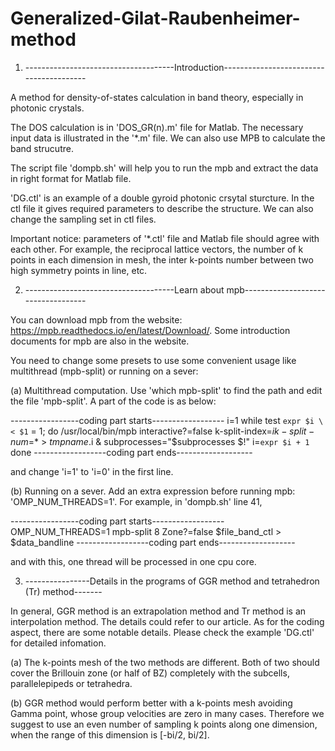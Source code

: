 # Generalized-Gilat-Raubenheimer-method

1. -------------------------------------Introduction----------------------------------------

A method for density-of-states calculation in band theory, especially in photonic crystals.

The DOS calculation is in 'DOS_GR(n).m' file for Matlab. The necessary input data is illustrated in the '*.m' file. We can also use MPB to calculate the band strucutre. 

The script file 'dompb.sh' will help you to run the mpb and extract the data in right format for Matlab file.

'DG.ctl' is an example of a double gyroid photonic crsytal sturcture. In the ctl file it gives required parameters to describe the structure. We can also change the sampling set in ctl files.

Important notice: parameters of '*.ctl' file and Matlab file should agree with each other. For example, the reciprocal lattice vectors, the number of k points in each dimension in mesh, the inter k-points number between two high symmetry points in line, etc.


2. -------------------------------------Learn about mpb-----------------------------------

You can download mpb from the website: https://mpb.readthedocs.io/en/latest/Download/. Some introduction documents for mpb are also in the website.

You need to change some presets to use some convenient usage like multithread (mpb-split) or running on a sever:

(a) Multithread computation. Use 'which mpb-split' to find the path and edit the file 'mpb-split'. A part of the code is as below:

-----------------coding part starts------------------
i=1
while test `expr $i \< $1` = 1; do
    /usr/local/bin/mpb interactive?=false k-split-index=$i k-split-num=$* > $tmpname.$i &
    subprocesses="$subprocesses $!"
    i=`expr $i + 1`
done
------------------coding part ends-------------------

and change 'i=1' to 'i=0' in the first line.

(b) Running on a sever. Add an extra expression before running mpb: 'OMP_NUM_THREADS=1'. For example, in 'dompb.sh' line 41,

-----------------coding part starts------------------
OMP_NUM_THREADS=1 mpb-split 8 Zone?=false $file_band_ctl > $data_bandline
------------------coding part ends-------------------

and with this, one thread will be processed in one cpu core.

3. ----------------Details in the programs of GGR method and tetrahedron (Tr) method-------

In general, GGR method is an extrapolation method and Tr method is an interpolation method. The details could refer to our article. As for the coding aspect, there are some notable details. Please check the example 'DG.ctl' for detailed infomation.

(a) The k-points mesh of the two methods are different. Both of two should cover the Brillouin zone (or half of BZ) completely with the subcells, parallelepipeds or tetrahedra. 

(b) GGR method would perform better with a k-points mesh avoiding Gamma point, whose group velocities are zero in many cases. Therefore we suggest to use an even number of sampling k points along one dimension, when the range of this dimension is [-bi/2, bi/2].
